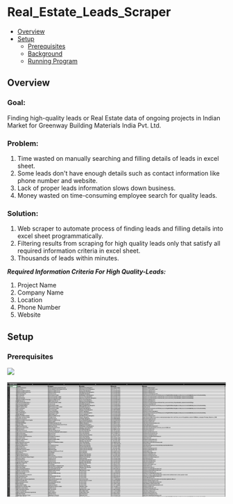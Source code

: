Real_Estate_Leads_Scraper
=======

- [Overview](#Overview)
- [Setup](#Setup)
    - [Prerequisites](#Prerequisites)
    - [Background](#Background)
    - [Running Program](#Running-Program)

Overview
------

### Goal:

Finding high-quality leads or Real Estate data of ongoing projects in Indian Market for Greenway Building Materials India Pvt. Ltd. 

### Problem: 
1) Time wasted on manually searching and filling details of leads in excel sheet.
2) Some leads don't have enough details such as contact information like phone number and website.
3) Lack of proper leads information slows down business.
4) Money wasted on time-consuming employee search for quality leads.

### Solution:
1) Web scraper to automate process of finding leads and filling details into excel sheet programmatically.
2) Filtering results from scraping for high quality leads only that satisfy all required information criteria in excel sheet.
3) Thousands of leads within minutes.

_**Required Information Criteria For High Quality-Leads:**_
1) Project Name
2) Company Name
3) Location
4) Phone Number
5) Website 


Setup
------

### Prerequisites


<a href="https://asciinema.org/a/291902?autoplay=1"><img src="https://asciinema.org/a/291902.png" width="836"/></a>

![](images/output_img.png?raw=true)

